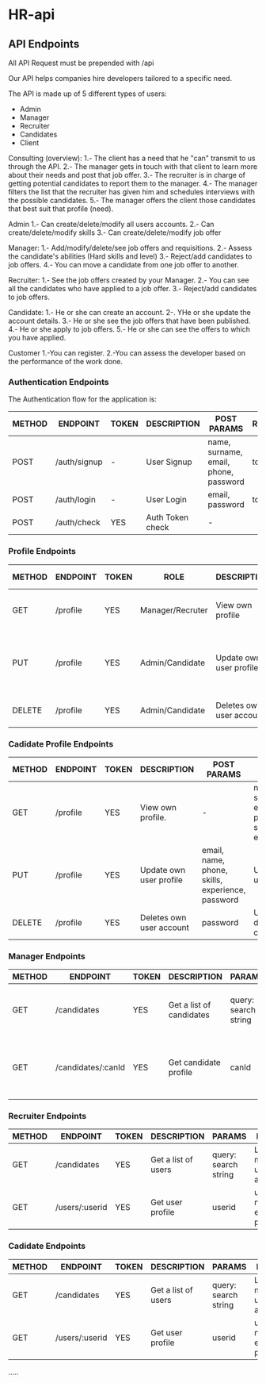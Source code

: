 # HR-api

## API Endpoints

All API Request must be prepended with /api

Our API helps companies hire developers tailored to a specific need.

The API is made up of 5 different types of users:

- Admin
- Manager
- Recruiter
- Candidates
- Client

Consulting (overview):
1.- The client has a need that he "can" transmit to us through the API.
2.- The manager gets in touch with that client to learn more about their needs and post that job offer.
3.- The recruiter is in charge of getting potential candidates to report them to the manager.
4.- The manager filters the list that the recruiter has given him and schedules interviews with the possible candidates.
5.- The manager offers the client those candidates that best suit that profile (need).

Admin
1.- Can create/delete/modify all users accounts.
2.- Can create/delete/modify skills
3.- Can create/delete/modify job offer

Manager:
1.- Add/modify/delete/see job offers and requisitions.
2.- Assess the candidate's abilities (Hard skills and level)
3.- Reject/add candidates to job offers.
4.- You can move a candidate from one job offer to another.

Recruiter:
1.- See the job offers created by your Manager.
2.- You can see all the candidates who have applied to a job offer.
3.- Reject/add candidates to job offers.

Candidate:
1.- He or she can create an account.
2-. YHe or she update the account details.
3.- He or she see the job offers that have been published.
4.- He or she apply to job offers.
5.- He or she can see the offers to which you have applied.

Customer
1.-You can register.
2.-You can assess the developer based on the performance of the work done.


### Authentication Endpoints

The Authentication flow for the application is:

METHOD | ENDPOINT         | TOKEN | DESCRIPTION              | POST PARAMS                                     | RETURNS
-------|------------------|-------|--------------------------|-------------------------------------------------|--------------------
POST   | /auth/signup     | -     | User Signup              | name, surname, email, phone, password           | token
POST   | /auth/login      | -     | User Login               | email, password                                 | token
POST   | /auth/check      | YES   | Auth Token check         | -                                               |


###  Profile Endpoints 

METHOD | ENDPOINT    | TOKEN |       ROLE      | DESCRIPTION      | POST PARAMS                                     | RETURNS
-------|-------------|-------|-----------------|------------------|-------------------------------------------------|--------------------
GET    | /profile    | YES   | Manager/Recruter| View own profile | -                                               | name, surname, email, phone
PUT    | /profile    | YES   | Admin/Candidate |Update own user profile  | email, name, phone, skills, experience, password| Updated user data
DELETE | /profile    | YES   | Admin/Candidate |Deletes own user account | password                                        | User deletion confirmation




### Cadidate Profile Endpoints

METHOD | ENDPOINT         | TOKEN | DESCRIPTION              | POST PARAMS                                     | RETURNS
-------|------------------|-------|--------------------------|-------------------------------------------------|--------------------
GET    | /profile         | YES   | View own profile.        | -                                               | name, surname, email, phone, skills, experience
PUT    | /profile         | YES   | Update own user profile  | email, name, phone, skills, experience, password| Updated user data
DELETE | /profile         | YES   | Deletes own user account | password                                        | User deletion confirmation


### Manager Endpoints

METHOD | ENDPOINT           | TOKEN | DESCRIPTION              | PARAMS                                          | RETURNS
-------|--------------------|-------|--------------------------|-------------------------------------------------|--------------------
GET    | /candidates        | YES   | Get a list of candidates | query: search string                            | List of matching names, surnames and ids
GET    | /candidates/:canId | YES   | Get candidate profile    | canId                                           | name, surname, email, phone, skills, expereince


### Recruiter Endpoints

METHOD | ENDPOINT         | TOKEN | DESCRIPTION              | PARAMS                                          | RETURNS
-------|------------------|-------|--------------------------|-------------------------------------------------|--------------------
GET    | /candidates      | YES   | Get a list of users      | query: search string                            | List of matching usernames and ids
GET    | /users/:userid   | YES   | Get user profile         | userid                                          | username, name, email, posts


### Cadidate Endpoints

METHOD | ENDPOINT         | TOKEN | DESCRIPTION              | PARAMS                                          | RETURNS
-------|------------------|-------|--------------------------|-------------------------------------------------|--------------------
GET    | /candidates      | YES   | Get a list of users      | query: search string                            | List of matching usernames and ids
GET    | /users/:userid   | YES   | Get user profile         | userid                                          | username, name, email, posts
.....



